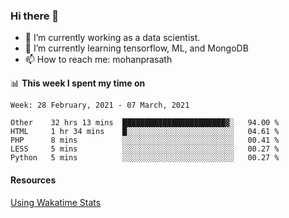 ### Hi there 👋

- 🔭 I’m currently working as a data scientist.
- 🌱 I’m currently learning tensorflow, ML, and MongoDB
- 📫 How to reach me: mohanprasath

📊 **This week I spent my time on**
<!--START_SECTION:waka-->
```text
Week: 28 February, 2021 - 07 March, 2021

Other    32 hrs 13 mins  ███████████████████████▓░   94.00 % 
HTML     1 hr 34 mins    █░░░░░░░░░░░░░░░░░░░░░░░░   04.61 % 
PHP      8 mins          ░░░░░░░░░░░░░░░░░░░░░░░░░   00.41 % 
LESS     5 mins          ░░░░░░░░░░░░░░░░░░░░░░░░░   00.27 % 
Python   5 mins          ░░░░░░░░░░░░░░░░░░░░░░░░░   00.27 % 
```
<!--END_SECTION:waka-->

#### Resources
[Using Wakatime Stats](https://github.com/marketplace/actions/waka-readme)
